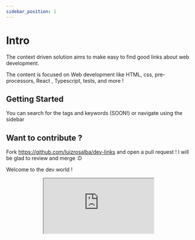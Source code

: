 ```yaml
---
sidebar_position: 1
---
```


# Intro

The context driven solution aims to make easy to find good links about web development. 

The content is focused on Web development like HTML, css, pre-processors, React , Typescript, tests, and more ! 

## Getting Started

You can search for the tags and keywords (SOON!) or navigate using the sidebar

## Want to contribute ? 

Fork https://github.com/luizrosalba/dev-links and open a pull request ! I will be glad to review and merge :D 

Welcome to the dev world ! 

<center>
<iframe src="https://embed.lottiefiles.com/animation/126196"></iframe>
</center>